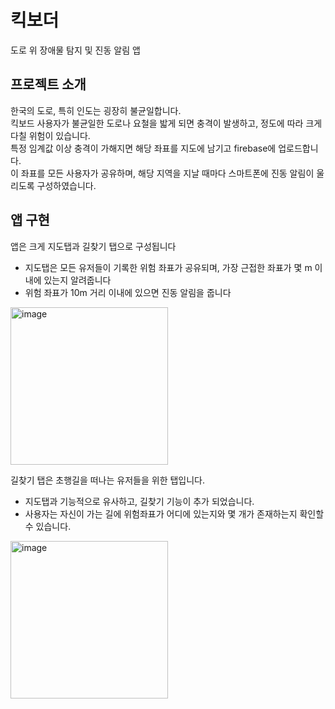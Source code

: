 # 킥보더
도로 위 장애물 탐지 및 진동 알림 앱

## 프로젝트 소개
한국의 도로, 특히 인도는 굉장히 불균일합니다.  
킥보드 사용자가 불균일한 도로나 요철을 밟게 되면 충격이 발생하고, 정도에 따라 크게 다칠 위험이 있습니다.  
특정 임계값 이상 충격이 가해지면 해당 좌표를 지도에 남기고 firebase에 업로드합니다.  
이 좌표를 모든 사용자가 공유하며, 해당 지역을 지날 때마다 스마트폰에 진동 알림이 울리도록 구성하였습니다.  

## 앱 구현
앱은 크게 지도탭과 길찾기 탭으로 구성됩니다
- 지도탭은 모든 유저들이 기록한 위험 좌표가 공유되며, 가장 근접한 좌표가 몇 m 이내에 있는지 알려줍니다
- 위험 좌표가 10m 거리 이내에 있으면 진동 알림을 줍니다
<img width="252" alt="image" src="https://user-images.githubusercontent.com/113229215/205490903-f1860409-6a55-429d-9eef-381496521382.png">  

길찾기 탭은 초행길을 떠나는 유저들을 위한 탭입니다.  
- 지도탭과 기능적으로 유사하고, 길찾기 기능이 추가 되었습니다.
- 사용자는 자신이 가는 길에 위험좌표가 어디에 있는지와 몇 개가 존재하는지 확인할 수 있습니다.
<img width="252" alt="image" src="https://user-images.githubusercontent.com/113229215/205490953-36e610f8-4845-405e-bb86-e1d04e48b665.png">



